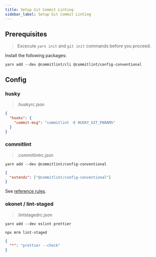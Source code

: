 ```yaml
---
title: Setup Git Commit Linting
sidebar_label: Setup Git Commit Linting
---
```


## Prerequisites

> Excecute `yarn init` and `git init` commands before you proceed.

Install the following packages:

```shell
yarn add --dev @commitlint/cli @commitlint/config-conventional
```

## Config

### husky

> .huskyrc.json

```json
{
  "hooks": {
    "commit-msg": "commitlint -E HUSKY_GIT_PARAMS"
  }
}
```

### commitlint

> .commitlintrc.json

```shell
yarn add --dev @commitlint/config-conventional
```

```json
{
  "extends": ["@commitlint/config-conventional"]
}
```

See [reference rules](https://commitlint.js.org/#/reference-rules).

### okonet / lint-staged

> .lintstagedrc.json

```shell
yarn add --dev eslint prettier

npx mrm lint-staged
```

```json
{
  "*": "prettier --check"
}
```
